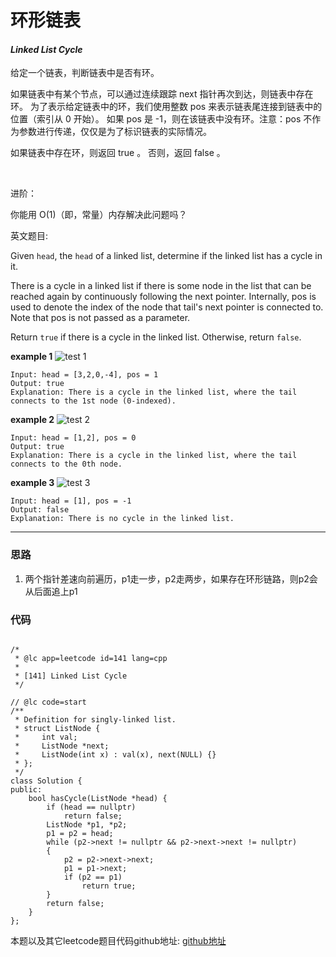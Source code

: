 # 环形链表

#### *Linked List Cycle*

给定一个链表，判断链表中是否有环。

如果链表中有某个节点，可以通过连续跟踪 next 指针再次到达，则链表中存在环。 为了表示给定链表中的环，我们使用整数 pos 来表示链表尾连接到链表中的位置（索引从 0 开始）。 如果 pos 是 -1，则在该链表中没有环。注意：pos 不作为参数进行传递，仅仅是为了标识链表的实际情况。

如果链表中存在环，则返回 true 。 否则，返回 false 。

 

进阶：

你能用 O(1)（即，常量）内存解决此问题吗？


英文题目:

Given `head`, the `head` of a linked list, determine if the linked list has a cycle in it.

There is a cycle in a linked list if there is some node in the list that can be reached again by continuously following the next pointer. Internally, pos is used to denote the index of the node that tail's next pointer is connected to. Note that pos is not passed as a parameter.

Return `true` if there is a cycle in the linked list. Otherwise, return `false`.

 

**example 1**
![test 1](https://github.com/SherlockUnknowEn/leetcode/tree/master/60-69/60.%20Linked%20List%20Cycle(Easy)/circularlinkedlist.png)

```
Input: head = [3,2,0,-4], pos = 1
Output: true
Explanation: There is a cycle in the linked list, where the tail connects to the 1st node (0-indexed).

```


**example 2**
![test 2](https://github.com/SherlockUnknowEn/leetcode/tree/master/60-69/60.%20Linked%20List%20Cycle(Easy)/circularlinkedlist_test2.png)

```
Input: head = [1,2], pos = 0
Output: true
Explanation: There is a cycle in the linked list, where the tail connects to the 0th node.

```

**example 3**
![test 3](https://github.com/SherlockUnknowEn/leetcode/tree/master/60-69/60.%20Linked%20List%20Cycle(Easy)/circularlinkedlist_test3.png)

```
Input: head = [1], pos = -1
Output: false
Explanation: There is no cycle in the linked list.

```


---

### 思路

1. 两个指针差速向前遍历，p1走一步，p2走两步，如果存在环形链路，则p2会从后面追上p1
    

### 代码
```

/*
 * @lc app=leetcode id=141 lang=cpp
 *
 * [141] Linked List Cycle
 */

// @lc code=start
/**
 * Definition for singly-linked list.
 * struct ListNode {
 *     int val;
 *     ListNode *next;
 *     ListNode(int x) : val(x), next(NULL) {}
 * };
 */
class Solution {
public:
    bool hasCycle(ListNode *head) {
        if (head == nullptr)
            return false;
        ListNode *p1, *p2;
        p1 = p2 = head;
        while (p2->next != nullptr && p2->next->next != nullptr)
        {
            p2 = p2->next->next;
            p1 = p1->next;
            if (p2 == p1)
                return true;
        }
        return false;
    }
};

```

本题以及其它leetcode题目代码github地址: [github地址](https:github.com/SherlockUnknowEn/leetcode)